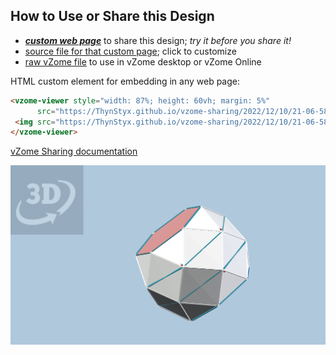
## How to Use or Share this Design

 - [***custom web page***][post] to share this design; *try it before you share it!*
 - [source file for that custom page][source]; click to customize
 - [raw vZome file][raw] to use in vZome desktop or vZome Online
 
 HTML custom element for embedding in any web page:
 ```html
<vzome-viewer style="width: 87%; height: 60vh; margin: 5%"
       src="https://ThynStyx.github.io/vzome-sharing/2022/12/10/21-06-58-6-fold-antiprism-stack/6-fold-antiprism-stack.vZome" >
  <img src="https://ThynStyx.github.io/vzome-sharing/2022/12/10/21-06-58-6-fold-antiprism-stack/6-fold-antiprism-stack.png" />
</vzome-viewer>
 ```

[vZome Sharing documentation](https://vzome.github.io/vzome/sharing.html#how-it-works)

![Image](<6-fold-antiprism-stack.png>)


[post]: <https://ThynStyx.github.io/vzome-sharing/2022/12/10/6-fold-antiprism-stack-21-06-58.html>
[source]: <https://github.com/ThynStyx/vzome-sharing/edit/main/_posts/2022-12-10-6-fold-antiprism-stack-21-06-58.md>
[raw]: <https://raw.githubusercontent.com/ThynStyx/vzome-sharing/main/2022/12/10/21-06-58-6-fold-antiprism-stack/6-fold-antiprism-stack.vZome>